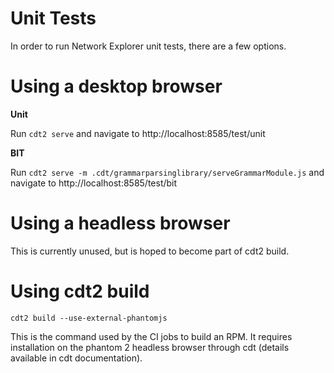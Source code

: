 # Unit Tests
In order to run Network Explorer unit tests, there are a few options.

# Using a desktop browser
**Unit**

Run `cdt2 serve` and navigate to http://localhost:8585/test/unit  

**BIT**

Run `cdt2 serve -m .cdt/grammarparsinglibrary/serveGrammarModule.js` and navigate to http://localhost:8585/test/bit  

# Using a headless browser
This is currently unused, but is hoped to become part of cdt2 build.

# Using cdt2 build
`cdt2 build --use-external-phantomjs`

This is the command used by the CI jobs to build an RPM. It requires installation on the phantom 2 headless browser
through cdt (details available in cdt documentation).